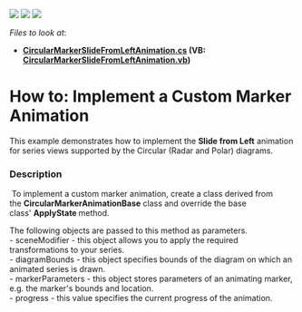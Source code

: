 <!-- default badges list -->
![](https://img.shields.io/endpoint?url=https://codecentral.devexpress.com/api/v1/VersionRange/128574821/16.1.4%2B)
[![](https://img.shields.io/badge/Open_in_DevExpress_Support_Center-FF7200?style=flat-square&logo=DevExpress&logoColor=white)](https://supportcenter.devexpress.com/ticket/details/T393485)
[![](https://img.shields.io/badge/📖_How_to_use_DevExpress_Examples-e9f6fc?style=flat-square)](https://docs.devexpress.com/GeneralInformation/403183)
<!-- default badges end -->
<!-- default file list -->
*Files to look at*:

* **[CircularMarkerSlideFromLeftAnimation.cs](./CS/CustomCircularSeriesAnimationSample/CircularMarkerSlideFromLeftAnimation.cs) (VB: [CircularMarkerSlideFromLeftAnimation.vb](./VB/CustomCircularSeriesAnimationSample/CircularMarkerSlideFromLeftAnimation.vb))**
<!-- default file list end -->
# How to: Implement a Custom Marker Animation


This example demonstrates how to implement the <strong>Slide from Left</strong> animation for series views supported by the Circular (Radar and Polar) diagrams.


<h3>Description</h3>

<p>&nbsp;To implement a custom&nbsp;marker&nbsp;animation, create a class derived from the&nbsp;<strong>CircularMarkerAnimationBase</strong>&nbsp;class and override the base class'&nbsp;<strong>ApplyState&nbsp;</strong>method.</p>
<p>The following objects are passed to this method as parameters.<br>- sceneModifier - this object allows you to apply the required transformations to your series.<br>- diagramBounds - this object specifies bounds of the diagram on which an animated series is drawn.<br>-&nbsp;markerParameters - this object stores parameters of an animating marker, e.g. the marker's bounds and location.<br>- progress - this value specifies the current progress of the animation.</p>

<br/>


